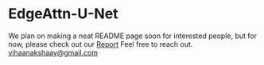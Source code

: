# EdgeAttn-U-Net

We plan on making a neat README page soon for interested people, but for now, please check out our [Report](https://drive.google.com/file/d/1rHdJSB_GAErUB5ReAlBqLuG-wQ006M0E/view?usp=share_link)
Feel free to reach out. 
vihaanakshaay@gmail.com

